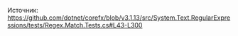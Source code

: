 ﻿Источник: https://github.com/dotnet/corefx/blob/v3.1.13/src/System.Text.RegularExpressions/tests/Regex.Match.Tests.cs#L43-L300

